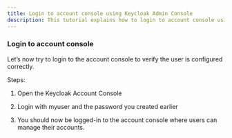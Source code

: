```yaml
---
title: Login to account console using Keycloak Admin Console
description: This tutorial explains how to login to account console using Keycloak Admin Console
---
```


### Login to account console

Let’s now try to login to the account console to verify the user is configured correctly.

Steps:

1. Open the Keycloak Account Console

2. Login with myuser and the password you created earlier

3. You should now be logged-in to the account console where users can manage their accounts.
